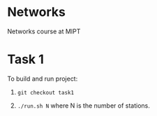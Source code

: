 # Networks
Networks course at MIPT

# Task 1
To build and run project:

1) ``` git checkout task1 ```

2) ``` ./run.sh N ```  where N is the number of stations.

